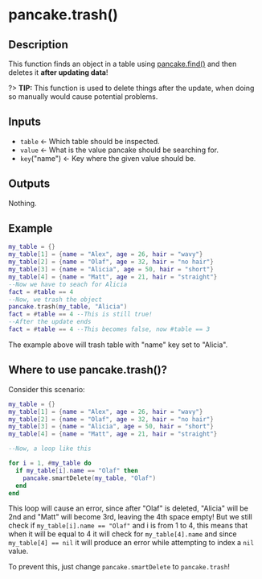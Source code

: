 # pancake.trash()

## Description

This function finds an object in a table using [pancake.find()](http://mightypancake.games/#/documentation/functions/pancake.find()) and then deletes it **after updating data**!

?> **TIP:** This function is used to delete things after the update, when doing so manually would cause potential problems.

## Inputs

- `table` <- Which table should be inspected.
- `value` <- What is the value pancake should be searching for.
- `key`("name") <- Key where the given value should be.

## Outputs

Nothing.

## Example

```lua
my_table = {}
my_table[1] = {name = "Alex", age = 26, hair = "wavy"}
my_table[2] = {name = "Olaf", age = 32, hair = "no hair"}
my_table[3] = {name = "Alicia", age = 50, hair = "short"}
my_table[4] = {name = "Matt", age = 21, hair = "straight"}
--Now we have to seach for Alicia
fact = #table == 4
--Now, we trash the object
pancake.trash(my_table, "Alicia")
fact = #table == 4 --This is still true!
--After the update ends
fact = #table == 4 --This becomes false, now #table == 3
```

The example above will trash table with "name" key set to "Alicia".

## Where to use pancake.trash()?

Consider this scenario:

```lua
my_table = {}
my_table[1] = {name = "Alex", age = 26, hair = "wavy"}
my_table[2] = {name = "Olaf", age = 32, hair = "no hair"}
my_table[3] = {name = "Alicia", age = 50, hair = "short"}
my_table[4] = {name = "Matt", age = 21, hair = "straight"}

--Now, a loop like this

for i = 1, #my_table do
  if my_table[i].name == "Olaf" then
    pancake.smartDelete(my_table, "Olaf")
  end
end
```

This loop will cause an error, since after "Olaf" is deleted, "Alicia" will be 2nd and "Matt" will become 3rd, leaving the 4th space empty! But we still check if `my_table[i].name == "Olaf"` and i is from 1 to 4, this means that when it will be equal to 4 it will check for `my_table[4].name` and since `my_table[4] == nil` it will produce an error while attempting to index a `nil` value.

To prevent this, just change `pancake.smartDelete` to `pancake.trash`!
